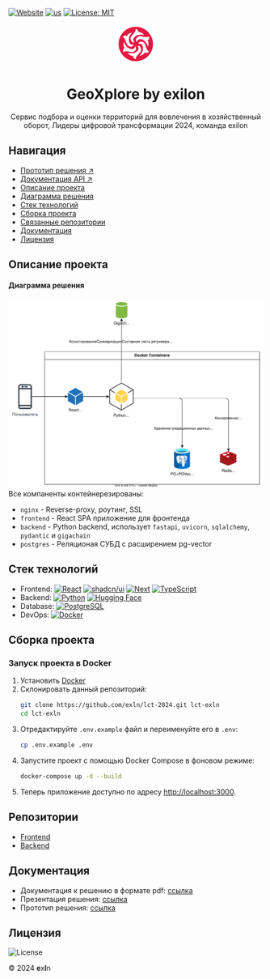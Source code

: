 [![Website](https://img.shields.io/website-up-down-green-red/http/shields.io.svg)](https://lct.undfnd.ru/)
[![us](https://img.shields.io/badge/exilon-lct_2024-purple)](https://github.com/exln/)
[![License: MIT](https://img.shields.io/badge/License-MIT-yellow.svg)](https://opensource.org/licenses/MIT)
<br />
<div align="center">

  <a href="https://github.com/exln/lct-2024">
    <img src="docs/static/img/logo.png" alt="Logo" width="80" height="80">
  </a>

  <h1 align="center"> GeoXplore by exilon</h1>

  <p align="center">
    Сервис подбора и оценки территорий для вовлечения в хозяйственный оборот, Лидеры цифровой трансформации&nbsp;2024, команда&nbsp;exilon
    <br />
  </p>
</div>

## Навигация
- [Прототип решения ↗](https://lct.undfnd.ru/landing)
- [Документация API ↗](https://lct.undfnd.ru/docs/)
- [Описание проекта](#desc)
- [Диаграмма решения](#arch)
- [Стек технологий](#stack)
- [Сборка проекта](#launch)
- [Связанные репозитории](#repo)
- [Документация](#docs)
- [Лицензия](#license)

<a name="desc"></a>
## Описание проекта


<a name="arch"></a>
#### Диаграмма решения
![arch](docs/static/svg/arch.svg)<br>
Все компаненты контейнерезированы:
- `nginx` - Reverse-proxy, роутинг, SSL
- `frontend` - React SPA приложение для фронтенда
- `backend` - Python backend, использует `fastapi`, `uvicorn`, `sqlalchemy`, `pydantic` и `gigachain`
- `postgres` - Реляционая СУБД с расширением pg-vector

<a name="stack"></a>
## Стек технологий

- Frontend:
  [![React](https://img.shields.io/badge/React-61DAFB?logo=react&logoColor=black)](https://reactjs.org/)
  [![shadcn/ui](https://img.shields.io/badge/shadcn%2Fui-000?logo=shadcnui&logoColor=fff)](#)
  [![Next](https://img.shields.io/badge/Next-FFF?logo=nextdotjs&logoColor=black)](https://nextjs.org/)
  [![TypeScript](https://img.shields.io/badge/TypeScript-3178C6?logo=typescript&logoColor=white)](https://www.typescriptlang.org/)
- Backend:
   [![Python](https://img.shields.io/badge/Python-3776AB?logo=python&logoColor=white)](https://www.python.org/)
  [![Hugging Face](https://img.shields.io/badge/Hugging%20Face-FFD21E?logo=huggingface&logoColor=000)](#)
- Database:
  [![PostgreSQL](https://img.shields.io/badge/PostgreSQL-4169E1?logo=postgresql&logoColor=white)](https://www.postgresql.org/)
- DevOps:
  [![Docker](https://img.shields.io/badge/Docker-2496ED?logo=docker&logoColor=white)](https://www.docker.com/)

<a name="launch"></a>

## Сборка проекта

### Запуск проекта в Docker

1. Установить [Docker](https://www.docker.com/get-started)
2. Склонировать данный репозиторий:
    ```bash
    git clone https://github.com/exln/lct-2024.git lct-exln
    cd lct-exln
    ```
2. Отредактируйте `.env.example` файл и переименуйте его в `.env`:
    ```bash
    cp .env.example .env
    ```
3. Запустите проект с помощью Docker Compose в фоновом режиме:
    ```bash
    docker-compose up -d --build
    ```
4. Теперь приложение доступно по адресу [http://localhost:3000](http://localhost:3000).


<a name="repo"></a>

## Репозитории
- [Frontend](https://github.com/exln/lct-2024-front)
- [Backend](https://github.com/exln/lct-2024-back)

<a name="docs"></a>

## Документация

- Документация к решению в формате pdf: [ссылка]()
- Презентация решения: [ссылка]()
- Прототип решения: [ссылка]()

<a name="license"></a>

## Лицензия

![License](https://img.shields.io/github/license/exln/lct-2024?color=blue)

&copy; 2024 **e**x**l**n
